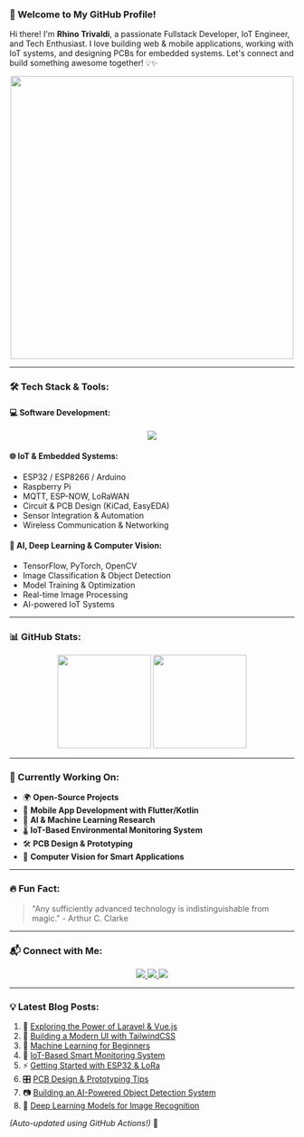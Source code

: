 ### 🚀 Welcome to My GitHub Profile!

Hi there! I'm **Rhino Trivaldi**, a passionate Fullstack Developer, IoT Engineer, and Tech Enthusiast. I love building web & mobile applications, working with IoT systems, and designing PCBs for embedded systems. Let's connect and build something awesome together! 💡✨

<p align="center">
  <img src="https://media.giphy.com/media/qgQUggAC3Pfv687qPC/giphy.gif" width="500" />
</p>

---

### 🛠️ Tech Stack & Tools:

#### 💻 Software Development:
<p align="center">
  <img src="https://skillicons.dev/icons?i=laravel,react,flutter,kotlin,python,php,js,docker,git,linux" />
</p>

#### 🌐 IoT & Embedded Systems:
- ESP32 / ESP8266 / Arduino
- Raspberry Pi
- MQTT, ESP-NOW, LoRaWAN
- Circuit & PCB Design (KiCad, EasyEDA)
- Sensor Integration & Automation
- Wireless Communication & Networking

#### 🤖 AI, Deep Learning & Computer Vision:
- TensorFlow, PyTorch, OpenCV
- Image Classification & Object Detection
- Model Training & Optimization
- Real-time Image Processing
- AI-powered IoT Systems

---

### 📊 GitHub Stats:

<p align="center">
  <img src="https://github-readme-stats.vercel.app/api?username=rhinotrivaldi&show_icons=true&theme=radical" height="165" />
  <img src="https://github-readme-streak-stats.herokuapp.com/?user=rhinotrivaldi&theme=radical" height="165" />
</p>

---

### 🎯 Currently Working On:

- 🌍 **Open-Source Projects**
- 📱 **Mobile App Development with Flutter/Kotlin**
- 🔬 **AI & Machine Learning Research**
- 🌡 **IoT-Based Environmental Monitoring System**
- 🛠 **PCB Design & Prototyping**
- 🎥 **Computer Vision for Smart Applications**

---

### 🔥 Fun Fact:

> "Any sufficiently advanced technology is indistinguishable from magic." - Arthur C. Clarke

---

### 📬 Connect with Me:

<p align="center">
  <a href="https://linkedin.com/in/rhinotrivaldi">
    <img src="https://img.shields.io/badge/LinkedIn-0A66C2?style=for-the-badge&logo=linkedin&logoColor=white" />
  </a>
  <a href="https://instagram.com/rhinotrivaldi">
    <img src="https://img.shields.io/badge/Instagram-E4405F?style=for-the-badge&logo=instagram&logoColor=white" />
  </a>
  <a href="https://github.com/rhinotrivaldi">
    <img src="https://img.shields.io/badge/GitHub-181717?style=for-the-badge&logo=github&logoColor=white" />
  </a>
</p>

---

### 💡 Latest Blog Posts:

<!-- BLOG-POST-LIST:START -->
1. 🚀 [Exploring the Power of Laravel & Vue.js](#)
2. 🎨 [Building a Modern UI with TailwindCSS](#)
3. 🤖 [Machine Learning for Beginners](#)
4. 🔌 [IoT-Based Smart Monitoring System](#)
5. ⚡ [Getting Started with ESP32 & LoRa](#)
6. 🎛 [PCB Design & Prototyping Tips](#)
7. 📷 [Building an AI-Powered Object Detection System](#)
8. 🧠 [Deep Learning Models for Image Recognition](#)
<!-- BLOG-POST-LIST:END -->

*(Auto-updated using GitHub Actions!)* 🎉
